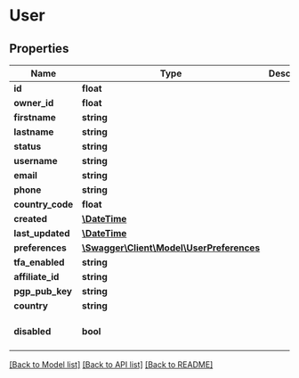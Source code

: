 # User

## Properties
Name | Type | Description | Notes
------------ | ------------- | ------------- | -------------
**id** | **float** |  | [optional] 
**owner_id** | **float** |  | [optional] 
**firstname** | **string** |  | [optional] 
**lastname** | **string** |  | [optional] 
**status** | **string** |  | [optional] 
**username** | **string** |  | 
**email** | **string** |  | 
**phone** | **string** |  | [optional] 
**country_code** | **float** |  | [optional] 
**created** | [**\DateTime**](Date.md) |  | [optional] 
**last_updated** | [**\DateTime**](Date.md) |  | [optional] 
**preferences** | [**\Swagger\Client\Model\UserPreferences**](UserPreferences.md) |  | [optional] 
**tfa_enabled** | **string** |  | [optional] 
**affiliate_id** | **string** |  | [optional] 
**pgp_pub_key** | **string** |  | [optional] 
**country** | **string** |  | [optional] 
**disabled** | **bool** |  | [optional] [default to false]

[[Back to Model list]](../README.md#documentation-for-models) [[Back to API list]](../README.md#documentation-for-api-endpoints) [[Back to README]](../README.md)


